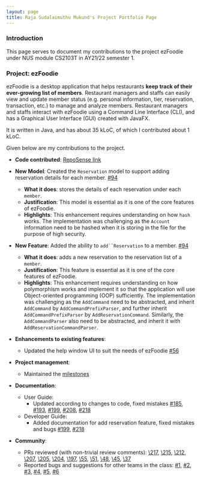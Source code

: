 ```yaml
---
layout: page
title: Raja Sudalaimuthu Mukund's Project Portfolio Page
---
```


### Introduction

This page serves to document my contributions to the project ezFoodie under NUS module CS2103T in AY21/22 semester 1.

### Project: ezFoodie

ezFoodie is a desktop application that helps restaurants **keep track of their ever-growing list of members**.
Restaurant managers and staffs can easily view and update member status (e.g. personal information, tier, reservation, transaction, etc.) to manage and analyze members.
Restaurant managers and staffs interact with ezFoodie using a Command Line Interface (CLI), and has a Graphical User Interface (GUI) created with JavaFX.

It is written in Java, and has about 35 kLoC, of which I contributed about 1 kLoC.

Given below are my contributions to the project.

* **Code contributed**: [RepoSense link](https://nus-cs2103-ay2122s1.github.io/tp-dashboard/#breakdown=true&search=mukundrs)

* **New Model**: Created the `Reservation` model to support adding reservation details for each member. [\#94](https://github.com/AY2122S1-CS2103T-F12-4/tp/pull/94)
    * **What it does**: stores the details of each reservation under each `member`.
    * **Justification**: This model is essential as it is one of the core features of ezFoodie.
    * **Highlights**: This enhancement requires understanding on how `hash` works. The implementation was challenging as the `Account` information need to be hashed when it is storing in the file for the purpose of high security.

* **New Feature**: Added the ability to `add``Reservation` to a member. [\#94](https://github.com/AY2122S1-CS2103T-F12-4/tp/pull/94)
    * **What it does**: adds a new reservation to the reservation list of a `member`.
    * **Justification**: This feature is essential as it is one of the core features of ezFoodie.
    * **Highlights**: This enhancement requires understanding on how polymorphism works and implement it so that the application will use Object-oriented programming (OOP) sufficiently. The implementation was challenging as the `AddCommand` need to be abstracted, and inherit `AddCommand` by `AddCommandPrefixParser`, and further inherit `AddCommandPrefixParser` by `AddReservationCommand`. Similarly, the `AddCommandParser` also need to be abstracted, and inherit it with `AddReservationCommandParser`.

* **Enhancements to existing features**:
    * Updated the help window UI to suit the needs of ezFoodie [\#56](https://github.com/AY2122S1-CS2103T-F12-4/tp/pull/56)

* **Project management**:
    * Maintained the [milestones](https://github.com/AY2122S1-CS2103T-F12-4/tp/milestones)

* **Documentation**:
    * User Guide:
        * Updated according to changes to code, fixed mistakes
          [\#185](https://github.com/AY2122S1-CS2103T-F12-4/tp/pull/185),
          [\#193](https://github.com/AY2122S1-CS2103T-F12-4/tp/pull/193),
          [\#199](https://github.com/AY2122S1-CS2103T-F12-4/tp/pull/199),
          [\#208](https://github.com/AY2122S1-CS2103T-F12-4/tp/pull/208),
          [\#218](https://github.com/AY2122S1-CS2103T-F12-4/tp/pull/218)
    * Developer Guide:
        * Added documentation for add reservation feature, fixed mistakes and bugs
          [\#199](https://github.com/AY2122S1-CS2103T-F12-4/tp/pull/199),
          [\#218](https://github.com/AY2122S1-CS2103T-F12-4/tp/pull/218)
        
* **Community**:
    * PRs reviewed (with non-trivial review comments):
      [\217](https://github.com/AY2122S1-CS2103T-F12-4/tp/pull/217),
      [\215](https://github.com/AY2122S1-CS2103T-F12-4/tp/pull/215),
      [\212](https://github.com/AY2122S1-CS2103T-F12-4/tp/pull/212),
      [\207](https://github.com/AY2122S1-CS2103T-F12-4/tp/pull/207),
      [\205](https://github.com/AY2122S1-CS2103T-F12-4/tp/pull/205),
      [\204](https://github.com/AY2122S1-CS2103T-F12-4/tp/pull/204),
      [\197](https://github.com/AY2122S1-CS2103T-F12-4/tp/pull/197),
      [\55](https://github.com/AY2122S1-CS2103T-F12-4/tp/pull/55),
      [\51](https://github.com/AY2122S1-CS2103T-F12-4/tp/pull/51),
      [\48](https://github.com/AY2122S1-CS2103T-F12-4/tp/pull/48),
      [\45](https://github.com/AY2122S1-CS2103T-F12-4/tp/pull/45),
      [\37](https://github.com/AY2122S1-CS2103T-F12-4/tp/pull/37)
    * Reported bugs and suggestions for other teams in the class:
      [\#1](https://github.com/mukundrs/ped/issues/1),
      [\#2](https://github.com/mukundrs/ped/issues/2),
      [\#3](https://github.com/mukundrs/ped/issues/3),
      [\#4](https://github.com/mukundrs/ped/issues/4),
      [\#5](https://github.com/mukundrs/ped/issues/5),
      [\#6](https://github.com/mukundrs/ped/issues/6)
